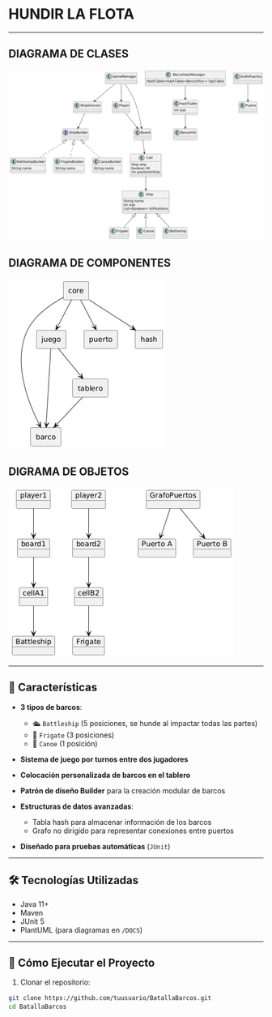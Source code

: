 # HUNDIR LA FLOTA
---

## DIAGRAMA DE CLASES


![Diagrama_Clases.png](DOCS/Arquitectura/Diagrama_Clases.png)



## DIAGRAMA DE COMPONENTES


![Diagrama_Componentes.png](DOCS/Arquitectura/Diagrama_Componentes.png)



## DIGRAMA DE OBJETOS 


![Diagrama_Objetos.png](DOCS/Arquitectura/Diagrama_Objetos.png)



---

## 🧩 Características

- **3 tipos de barcos**:
  - 🛳 `Battleship` (5 posiciones, se hunde al impactar todas las partes)
  - 🚤 `Frigate` (3 posiciones)
  - 🛶 `Canoe` (1 posición)

- **Sistema de juego por turnos entre dos jugadores**

- **Colocación personalizada de barcos en el tablero**

- **Patrón de diseño Builder** para la creación modular de barcos

- **Estructuras de datos avanzadas**:
  - Tabla hash para almacenar información de los barcos
  - Grafo no dirigido para representar conexiones entre puertos

- **Diseñado para pruebas automáticas** (`JUnit`)

---

## 🛠️ Tecnologías Utilizadas

- Java 11+
- Maven
- JUnit 5
- PlantUML (para diagramas en `/DOCS`)

---

## 🚀 Cómo Ejecutar el Proyecto

1. Clonar el repositorio:

```bash
git clone https://github.com/tuusuario/BatallaBarcos.git
cd BatallaBarcos
